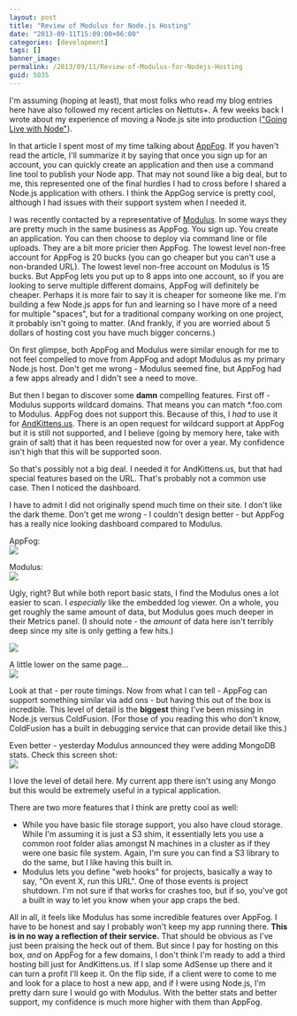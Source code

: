 ```yaml
---
layout: post
title: "Review of Modulus for Node.js Hosting"
date: "2013-09-11T15:09:00+06:00"
categories: [development]
tags: []
banner_image: 
permalink: /2013/09/11/Review-of-Modulus-for-Nodejs-Hosting
guid: 5035
---
```


<p>
I'm assuming (hoping at least), that most folks who read my blog entries here have also followed my recent articles on Nettuts+. A few weeks back I wrote about my experience of moving a Node.js site into production (<a href="http://net.tutsplus.com/tutorials/javascript-ajax/going-live-with-node/">"Going Live with Node"</a>).
</p>
<!--more-->
<p>
In that article I spent most of my time talking about <a href="http://www.appfog.com">AppFog</a>. If you haven't read the article, I'll summarize it by saying that once you sign up for an account, you can quickly create an application and then use a command line tool to publish your Node app. That may not sound like a big deal, but to me, this represented one of the final hurdles I had to cross before I shared a Node.js application with others. I think the AppGog service is pretty cool, although I had issues with their support system when I needed it. 
</p>

<p>
I was recently contacted by a representative of <a href="http://modulus.io">Modulus</a>. In some ways they are pretty much in the same business as AppFog. You sign up. You create an application. You can then choose to deploy via command line or file uploads. They are a bit more pricier then AppFog. The lowest level non-free account for AppFog is 20 bucks (you can go cheaper but you can't use a non-branded URL). The lowest level non-free account on Modulus is 15 bucks. But AppFog lets you put up to 8 apps into one account, so if you are looking to serve multiple different domains, AppFog will definitely be cheaper. Perhaps it is more fair to say it is cheaper for someone like me. I'm building a few Node.js apps for fun and learning so I have more of a need for multiple "spaces", but for a traditional company working on one project, it probably isn't going to matter. (And frankly, if you are worried about 5 dollars of hosting cost you have much bigger concerns.)
</p>

<p>
On first glimpse, both AppFog and Modulus were similar enough for me to not feel compelled to move from AppFog and adopt Modulus as my primary Node.js host. Don't get me wrong - Modulus seemed fine, but AppFog had a few apps already and I didn't see a need to move.
</p>

<p>
But then I began to discover some <strong>damn</strong> compelling features. First off - Modulus supports wildcard domains. That means you can match *.foo.com to Modulus. AppFog does not support this. Because of this, I <i>had</i> to use it for <a href="http://www.andkittens.us">AndKittens.us</a>. There is an open request for wildcard support at AppFog but it is still not supported, and I believe (going by memory here, take with grain of salt) that it has been requested now for over a year. My confidence isn't high that this will be supported soon.
</p>

<p>
So that's possibly not a big deal. I needed it for AndKittens.us, but that had special features based on the URL. That's probably not a common use case. Then I noticed the dashboard.
</p>

<p>
I have to admit I did not originally spend much time on their site. I don't like the dark theme. Don't get me wrong - I couldn't design better - but AppFog has a really nice looking dashboard compared to Modulus.
</p>

<p>
AppFog:<br/>
<img src="https://static.raymondcamden.com/images/Screenshot_9_11_13_2_10_PM.png" />
</p>

<p>
Modulus:<br/>
<img src="https://static.raymondcamden.com/images/Screenshot_9_11_13_2_11_PM.png" />
</p>

<p>
Ugly, right? But while both report basic stats, I find the Modulus ones a lot easier to scan. I <i>especially</i> like the embedded log viewer. On a whole, you get roughly the same amount of data, but Modulus goes much deeper in their Metrics panel. (I should note - the <i>amount</i> of data here isn't terribly deep since my site is only getting a few hits.)
</p>

<p>
<img src="https://static.raymondcamden.com/images/Screenshot_9_11_13_2_14_PM.png" />
</p>

<p>
A little lower on the same page...<br/>
<img src="https://static.raymondcamden.com/images/Screenshot_9_11_13_2_16_PM.png" />
</p>

<p>
Look at that - per route timings. Now from what I can tell - AppFog can support something similar via add ons - but having this out of the box is incredible. This level of detail is the <strong>biggest</strong> thing I've been missing in Node.js versus ColdFusion. (For those of you reading this who don't know, ColdFusion has a built in debugging service that can provide detail like this.)
</p>

<p>
Even better - yesterday Modulus announced they were adding MongoDB stats. Check this screen shot:<br/>
<img src="https://static.raymondcamden.com/images/mongo2.jpg" />
</p>

<p>
I love the level of detail here. My current app there isn't using any Mongo but this would be extremely useful in a typical application.
</p>

<p>
There are two more features that I think are pretty cool as well:
</p>

<ul>
<li>While you have basic file storage support, you also have cloud storage. While I'm assuming it is just a S3 shim, it essentially lets you use a common root folder alias amongst N machines in a cluster as if they were one basic file system. Again, I'm sure you can find a S3 library to do the same, but I like having this built in.
<li>Modulus lets you define "web hooks" for projects, basically a way to say, "On event X, run this URL". One of those events is project shutdown. I'm not sure if that works for crashes too, but if so, you've got a built in way to let you know when your app craps the bed.
</ul>

<p>
All in all, it feels like Modulus has some incredible features over AppFog. I have to be honest and say I probably won't keep my app running there. <b>This is in no way a reflection of their service.</b> That should be obvious as I've just been praising the heck out of them. But since I pay for hosting on this box, <i>and</i> on AppFog for a few domains, I don't think I'm ready to add a third hosting bill just for AndKittens.us. If I slap some AdSense up there and it can turn a profit I'll keep it. On the flip side, if a client were to come to me and look for a place to host a new app, and if I were using Node.js, I'm pretty darn sure I would go with Modulus. With the better stats and better support, my confidence is much more higher with them than AppFog.
</p>